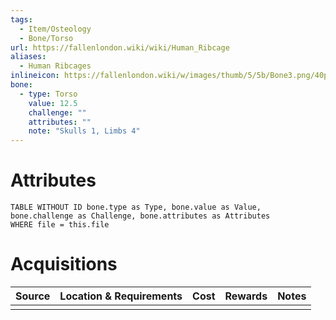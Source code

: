 ```yaml
---
tags:
  - Item/Osteology
  - Bone/Torso
url: https://fallenlondon.wiki/wiki/Human_Ribcage
aliases:
  - Human Ribcages
inlineicon: https://fallenlondon.wiki/w/images/thumb/5/5b/Bone3.png/40px-Bone3.png
bone:
  - type: Torso
    value: 12.5
    challenge: ""
    attributes: ""
    note: "Skulls 1, Limbs 4"
---
```



# Attributes 

```dataview
TABLE WITHOUT ID bone.type as Type, bone.value as Value, bone.challenge as Challenge, bone.attributes as Attributes 
WHERE file = this.file 
```


# Acquisitions

| Source | Location & Requirements | Cost | Rewards | Notes |
| ------ | ----------------------- | ---- | ------- | ----- |
|        |                         |      |         |       |




